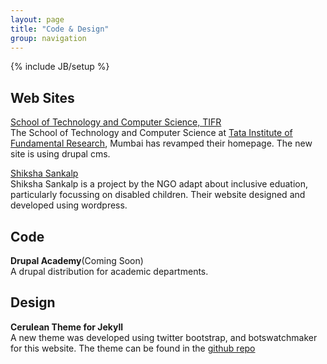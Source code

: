 ```yaml
---
layout: page
title: "Code & Design"
group: navigation
---
```

{% include JB/setup %}

## Web Sites

[School of Technology and Computer Science, TIFR](http://test.tcs.tifr.res.in/)  
The School of Technology and Computer Science at [Tata Institute of Fundamental Research](www.tifr.res.in), Mumbai has revamped their homepage. The new site is using drupal cms.

[Shiksha Sankalp](http://www.adapt-shikshasankalp.org/)  
Shiksha Sankalp is a project by the NGO adapt about inclusive eduation, particularly focussing on disabled children. Their website designed and developed using wordpress.

## Code

**Drupal Academy**(Coming Soon)  
A drupal distribution for academic departments.

## Design

**Cerulean Theme for Jekyll**  
A new theme was developed using twitter bootstrap, and botswatchmaker for this website. The theme can be found in the [github repo](http://github.com/geevi/geevi.github.com)  

